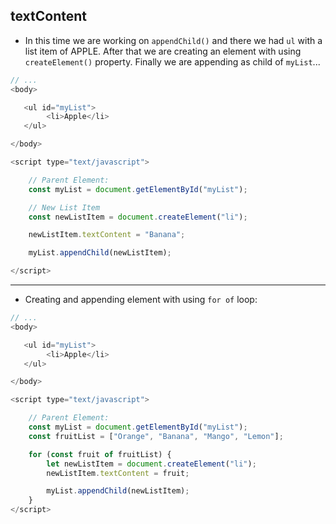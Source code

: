 ## textContent

- In this time we are working on `appendChild()` and there we had `ul` with a list item of APPLE. After that we are creating an element with using `createElement()` property. Finally we are appending as child of `myList`...

```javascript
// ...
<body>

   <ul id="myList">
        <li>Apple</li>
   </ul>

</body>

<script type="text/javascript">

    // Parent Element:
    const myList = document.getElementById("myList");

    // New List Item
    const newListItem = document.createElement("li");

    newListItem.textContent = "Banana";

    myList.appendChild(newListItem);

</script>

```

---

- Creating and appending element with using `for of` loop:

```javascript
// ...
<body>

   <ul id="myList">
        <li>Apple</li>
   </ul>

</body>

<script type="text/javascript">

    // Parent Element:
    const myList = document.getElementById("myList");
    const fruitList = ["Orange", "Banana", "Mango", "Lemon"];

    for (const fruit of fruitList) {
        let newListItem = document.createElement("li");
        newListItem.textContent = fruit;

        myList.appendChild(newListItem);
    }
</script>


```

